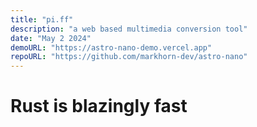 ```yaml
---
title: "pi.ff"
description: "a web based multimedia conversion tool"
date: "May 2 2024"
demoURL: "https://astro-nano-demo.vercel.app"
repoURL: "https://github.com/markhorn-dev/astro-nano"
---
```


# Rust is blazingly fast
